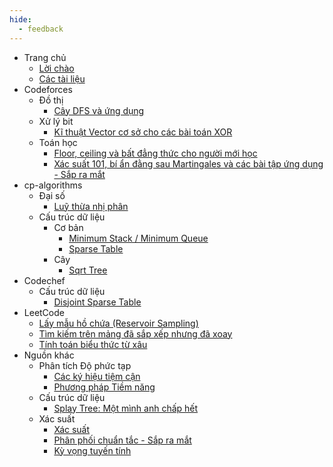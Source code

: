 ```yaml
---
hide:
  - feedback
---
```


- Trang chủ
    - [Lời chào](index.md)
    - [Các tài liệu](navigation.md)
- Codeforces
    - Đồ thị
        - [Cây DFS và ứng dụng](Codeforces/graph/dfs_tree/dfs_tree.md)
    - Xử lý bit
        - [Kĩ thuật Vector cơ sở cho các bài toán XOR](Codeforces/bit_manipulation/xor_basis/xor_basis.md)
    - Toán học
        - [Floor, ceiling và bất đẳng thức cho người mới học](Codeforces/math/floors_ceilings_inequalities/floors_ceilings_inequalities.md)
        - [Xác suất 101, bí ẩn đằng sau Martingales và các bài tập ứng dụng - Sắp ra mắt](Codeforces/math/martingales/martingales.md)
- cp-algorithms
    - Đại số
        - [Luỹ thừa nhị phân](cp-algorithms/algebra/binary_exponentiation/binary_exponentiation.md)
    - Cấu trúc dữ liệu
        - Cơ bản
            - [Minimum Stack / Minimum Queue](cp-algorithms/data_structures/fundamentals/min_stack_min_queue/min_stack_min_queue.md)
            - [Sparse Table](cp-algorithms/data_structures/fundamentals/sparse_table/sparse_table.md)
        - Cây
            - [Sqrt Tree](cp-algorithms/data_structures/trees/sqrt_tree/sqrt_tree.md)
- Codechef
    - Cấu trúc dữ liệu
        - [Disjoint Sparse Table](Codechef/data_structures/disjoint_sparse_table/disjoint_sparse_table.md)
- LeetCode
    - [Lấy mẫu hồ chứa (Reservoir Sampling)](LeetCode/reservoir_sampling/reservoir_sampling.md)
    - [Tìm kiếm trên mảng đã sắp xếp nhưng đã xoay](LeetCode/search_in_rotated_sorted_array/search_in_rotated_sorted_array.md)
    - [Tính toán biểu thức từ xâu](LeetCode/basic_calculator/basic_calculator.md)
- Nguồn khác
    - Phân tích Độ phức tạp
        - [Các ký hiệu tiệm cận](Misc/complexity_analysis/asymptotic_notations/asymptotic_notations.md)
        - [Phương pháp Tiềm năng](Misc/complexity_analysis/potential_method/potential_method.md)
    - Cấu trúc dữ liệu
        - [Splay Tree: Một mình anh chấp hết](Misc/data_structures/splay_tree/splay_tree.md)
    - Xác suất
        - [Xác suất](Misc/probability/probability/probability.md)
        - [Phân phối chuẩn tắc - Sắp ra mắt](Misc/probability/normal_distribution/normal_distribution.md)
        - [Kỳ vọng tuyến tính](Misc/probability/linearity_of_expectation/linearity_of_expectation.md)